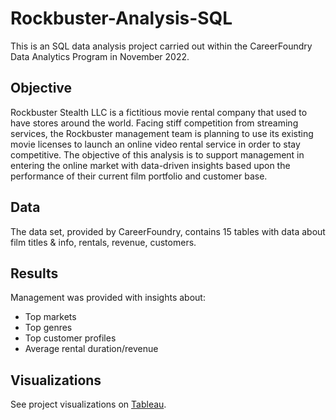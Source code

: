 # Rockbuster-Analysis-SQL
This is an SQL data analysis project carried out within the CareerFoundry Data Analytics Program in November 2022.
## Objective
Rockbuster Stealth LLC is a fictitious movie rental company that used to have stores around the world. Facing stiff competition from streaming services, the Rockbuster management team is planning to use its existing movie licenses to launch an online video rental service in order to stay competitive. The objective of this analysis is to support management in entering the online market with data-driven insights based upon the performance of their current film portfolio and customer base.
## Data
The data set, provided by CareerFoundry, contains 15 tables with data about film titles & info, rentals, revenue, customers.
## Results
Management was provided with insights about:
- Top markets
- Top genres
- Top customer profiles
- Average rental duration/revenue
## Visualizations
See project visualizations on [Tableau](https://public.tableau.com/app/profile/lisa1238/viz/Task3_10_16698215270420/TotRevenuebyGenre).
